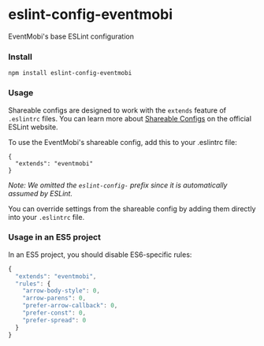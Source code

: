 # eslint-config-eventmobi
EventMobi's base ESLint configuration

### Install

```shell
npm install eslint-config-eventmobi
```

### Usage

Shareable configs are designed to work with the `extends` feature of `.eslintrc` files.
You can learn more about
[Shareable Configs](http://eslint.org/docs/developer-guide/shareable-configs) on the
official ESLint website.

To use the EventMobi's shareable config, add this to your .eslintrc file:

```
{
  "extends": "eventmobi"
}
```

*Note: We omitted the `eslint-config-` prefix since it is automatically assumed by ESLint.*

You can override settings from the shareable config by adding them directly into your
`.eslintrc` file.

### Usage in an ES5 project

In an ES5 project, you should disable ES6-specific rules:

```js
{
  "extends": "eventmobi",
  "rules": {
    "arrow-body-style": 0,
    "arrow-parens": 0,
    "prefer-arrow-callback": 0,
    "prefer-const": 0,
    "prefer-spread": 0
  }
}
```
